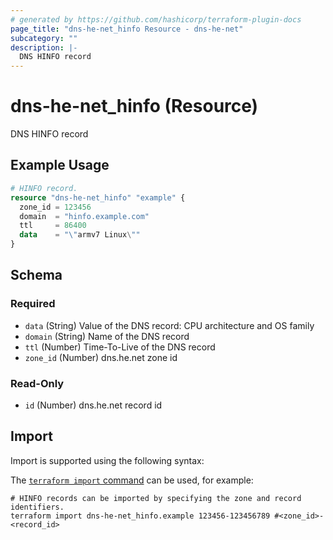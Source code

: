 ```yaml
---
# generated by https://github.com/hashicorp/terraform-plugin-docs
page_title: "dns-he-net_hinfo Resource - dns-he-net"
subcategory: ""
description: |-
  DNS HINFO record
---
```


# dns-he-net_hinfo (Resource)

DNS HINFO record

## Example Usage

```terraform
# HINFO record.
resource "dns-he-net_hinfo" "example" {
  zone_id = 123456
  domain  = "hinfo.example.com"
  ttl     = 86400
  data    = "\"armv7 Linux\""
}
```

<!-- schema generated by tfplugindocs -->
## Schema

### Required

- `data` (String) Value of the DNS record: CPU architecture and OS family
- `domain` (String) Name of the DNS record
- `ttl` (Number) Time-To-Live of the DNS record
- `zone_id` (Number) dns.he.net zone id

### Read-Only

- `id` (Number) dns.he.net record id

## Import

Import is supported using the following syntax:

The [`terraform import` command](https://developer.hashicorp.com/terraform/cli/commands/import) can be used, for example:

```shell
# HINFO records can be imported by specifying the zone and record identifiers.
terraform import dns-he-net_hinfo.example 123456-123456789 #<zone_id>-<record_id>
```
